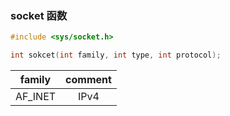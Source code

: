 ### socket 函数

```c
#include <sys/socket.h>

int sokcet(int family, int type, int protocol);
```

|family     |comment      |
|:---------:|:-----------:|
|AF_INET    |IPv4         |
